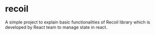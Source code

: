 # recoil
A simple project to explain basic functionalities of Recoil library which is developed by React team to manage state in react.
